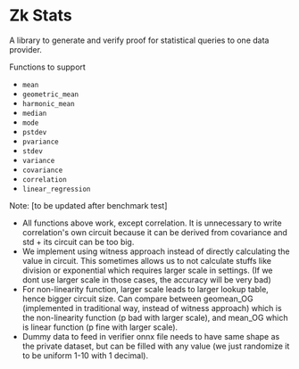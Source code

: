 # Zk Stats

A library to generate and verify proof for statistical queries to one data provider.

Functions to support

- `mean`
- `geometric_mean`
- `harmonic_mean`
- `median`
- `mode`
- `pstdev`
- `pvariance`
- `stdev`
- `variance`
- `covariance`
- `correlation`
- `linear_regression`

Note:
[to be updated after benchmark test]

- All functions above work, except correlation. It is unnecessary to write correlation's own circuit because it can be derived from covariance and std + its circuit can be too big.
- We implement using witness approach instead of directly calculating the value in circuit. This sometimes allows us to not calculate stuffs like division or exponential which requires larger scale in settings. (If we dont use larger scale in those cases, the accuracy will be very bad)
- For non-linearity function, larger scale leads to larger lookup table, hence bigger circuit size. Can compare between geomean_OG (implemented in traditional way, instead of witness approach) which is the non-linearity function (p bad with larger scale), and mean_OG which is linear function (p fine with larger scale).
- Dummy data to feed in verifier onnx file needs to have same shape as the private dataset, but can be filled with any value (we just randomize it to be uniform 1-10 with 1 decimal).
